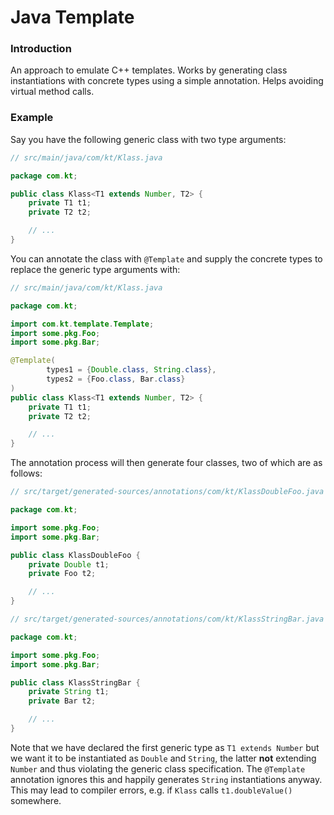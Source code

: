 # Java Template
### Introduction
An approach to emulate C++ templates. Works by generating class instantiations with concrete types using a simple annotation. Helps avoiding virtual method calls.

### Example
Say you have the following generic class with two type arguments:

```java
// src/main/java/com/kt/Klass.java

package com.kt;

public class Klass<T1 extends Number, T2> {
    private T1 t1;
    private T2 t2;

    // ...
}
```

You can annotate the class with `@Template` and supply the concrete types to replace the generic type arguments with:

```java
// src/main/java/com/kt/Klass.java

package com.kt;

import com.kt.template.Template;
import some.pkg.Foo;
import some.pkg.Bar;

@Template(
        types1 = {Double.class, String.class},
        types2 = {Foo.class, Bar.class}
)
public class Klass<T1 extends Number, T2> {
    private T1 t1;
    private T2 t2;

    // ...
}
```

The annotation process will then generate four classes, two of which are as follows:


```java
// src/target/generated-sources/annotations/com/kt/KlassDoubleFoo.java

package com.kt;

import some.pkg.Foo;
import some.pkg.Bar;

public class KlassDoubleFoo {
    private Double t1;
    private Foo t2;

    // ...
}
```



```java
// src/target/generated-sources/annotations/com/kt/KlassStringBar.java

package com.kt;

import some.pkg.Foo;
import some.pkg.Bar;

public class KlassStringBar {
    private String t1;
    private Bar t2;

    // ...
}
```

Note that we have declared the first generic type as `T1 extends Number` but we want it to be instantiated as `Double` and `String`, the latter **not** extending `Number` and thus violating the generic class specification. The `@Template` annotation ignores this and happily generates `String` instantiations anyway. This may lead to compiler errors, e.g. if `Klass` calls `t1.doubleValue()` somewhere.
